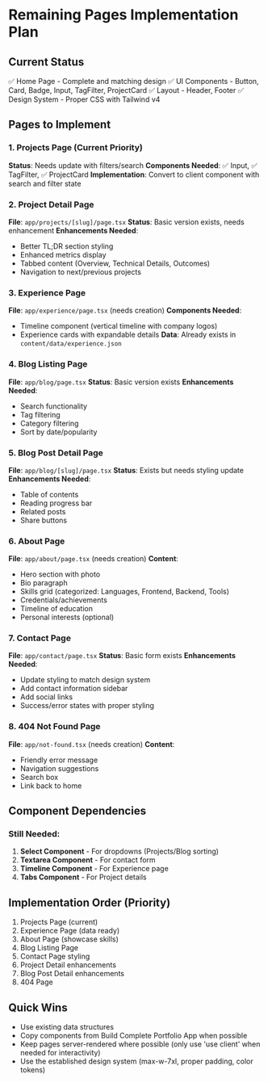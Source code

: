 # Remaining Pages Implementation Plan

## Current Status
✅ Home Page - Complete and matching design
✅ UI Components - Button, Card, Badge, Input, TagFilter, ProjectCard
✅ Layout - Header, Footer
✅ Design System - Proper CSS with Tailwind v4

## Pages to Implement

### 1. Projects Page (Current Priority)
**Status**: Needs update with filters/search
**Components Needed**: ✅ Input, ✅ TagFilter, ✅ ProjectCard
**Implementation**: Convert to client component with search and filter state

### 2. Project Detail Page
**File**: `app/projects/[slug]/page.tsx`
**Status**: Basic version exists, needs enhancement
**Enhancements Needed**:
- Better TL;DR section styling
- Enhanced metrics display
- Tabbed content (Overview, Technical Details, Outcomes)
- Navigation to next/previous projects

### 3. Experience Page
**File**: `app/experience/page.tsx` (needs creation)
**Components Needed**:
- Timeline component (vertical timeline with company logos)
- Experience cards with expandable details
**Data**: Already exists in `content/data/experience.json`

### 4. Blog Listing Page
**File**: `app/blog/page.tsx`
**Status**: Basic version exists
**Enhancements Needed**:
- Search functionality
- Tag filtering
- Category filtering
- Sort by date/popularity

### 5. Blog Post Detail Page
**File**: `app/blog/[slug]/page.tsx`
**Status**: Exists but needs styling update
**Enhancements Needed**:
- Table of contents
- Reading progress bar
- Related posts
- Share buttons

### 6. About Page
**File**: `app/about/page.tsx` (needs creation)
**Content**:
- Hero section with photo
- Bio paragraph
- Skills grid (categorized: Languages, Frontend, Backend, Tools)
- Credentials/achievements
- Timeline of education
- Personal interests (optional)

### 7. Contact Page
**File**: `app/contact/page.tsx`
**Status**: Basic form exists
**Enhancements Needed**:
- Update styling to match design system
- Add contact information sidebar
- Add social links
- Success/error states with proper styling

### 8. 404 Not Found Page
**File**: `app/not-found.tsx` (needs creation)
**Content**:
- Friendly error message
- Navigation suggestions
- Search box
- Link back to home

## Component Dependencies

### Still Needed:
1. **Select Component** - For dropdowns (Projects/Blog sorting)
2. **Textarea Component** - For contact form
3. **Timeline Component** - For Experience page
4. **Tabs Component** - For Project details

## Implementation Order (Priority)
1. Projects Page (current)
2. Experience Page (data ready)
3. About Page (showcase skills)
4. Blog Listing Page
5. Contact Page styling
6. Project Detail enhancements
7. Blog Post Detail enhancements
8. 404 Page

## Quick Wins
- Use existing data structures
- Copy components from Build Complete Portfolio App when possible
- Keep pages server-rendered where possible (only use 'use client' when needed for interactivity)
- Use the established design system (max-w-7xl, proper padding, color tokens)
